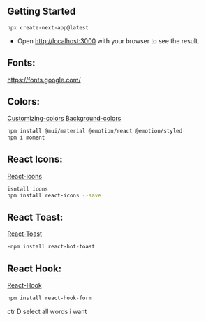 ## Getting Started
```bash
npx create-next-app@latest
```

* Open [http://localhost:3000](http://localhost:3000) with your browser to see the result.





## Fonts:
https://fonts.google.com/


## Colors:
[Customizing-colors](#https://tailwindcss.com/docs/customizing-colors)
[Background-colors](#https://tailwindcss.com/docs/background-colors)

```bash
npm install @mui/material @emotion/react @emotion/styled
npm i moment
```

## React Icons:
[React-icons](#https://react-icons.github.io/react-icons)
```bash
isntall icons
npm install react-icons --save
```
## React Toast:
[React-Toast](#https://react-hot-toast.com/docs)
```bash
-npm install react-hot-toast
```

## React Hook:
[React-Hook](#https://react-hook-form.com/get-started)
```bash
npm install react-hook-form
```


ctr D select all words i want